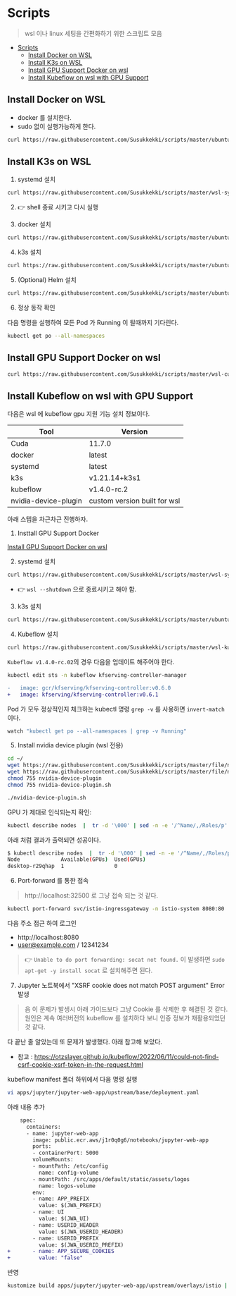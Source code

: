 # Scripts

> wsl 이나 linux 세팅을 간편화하기 위한 스크립트 모음

- [Scripts](#scripts)
  - [Install Docker on WSL](#install-docker-on-wsl)
  - [Install K3s on WSL](#install-k3s-on-wsl)
  - [Install GPU Support Docker on wsl](#install-gpu-support-docker-on-wsl)
  - [Install Kubeflow on wsl with GPU Support](#install-kubeflow-on-wsl-with-gpu-support)

## Install Docker on WSL

- docker 를 설치한다.
- sudo 없이 실행가능하게 한다.

```bash
curl https://raw.githubusercontent.com/Susukkekki/scripts/master/ubuntu-docker.sh | sh
```

## Install K3s on WSL

1. systemd 설치

```bash
curl https://raw.githubusercontent.com/Susukkekki/scripts/master/wsl-systemd.sh | sh
```

2. :point_right: shell 종료 시키고 다시 실행

3. docker 설치

```bash
curl https://raw.githubusercontent.com/Susukkekki/scripts/master/ubuntu-docker.sh | sh
```

4. k3s 설치

```bash
curl https://raw.githubusercontent.com/Susukkekki/scripts/master/ubuntu-k3s.sh | sh
```

5. (Optional) Helm 설치

```bash
curl https://raw.githubusercontent.com/Susukkekki/scripts/master/ubuntu-helm.sh | sh
```

6. 정상 동작 확인

다음 명령을 실행하여 모든 Pod 가 Running 이 될때까지 기다린다.

```bash
kubectl get po --all-namespaces
```

## Install GPU Support Docker on wsl

```bash
curl https://raw.githubusercontent.com/Susukkekki/scripts/master/wsl-cuda.sh | sh
```

## Install Kubeflow on wsl with GPU Support

다음은 wsl 에 kubeflow gpu 지원 기능 설치 정보이다.

| Tool                 | Version                      |
|----------------------|------------------------------|
| Cuda                 | 11.7.0                       |
| docker               | latest                       |
| systemd              | latest                       |
| k3s                  | v1.21.14+k3s1                |
| kubeflow             | v1.4.0-rc.2                  |
| nvidia-device-plugin | custom version built for wsl |

아래 스텝을 차근차근 진행하자.

1. Insttall GPU Support Docker

[Install GPU Support Docker on wsl](#install-gpu-support-docker-on-wsl)

2. systemd 설치

```bash
curl https://raw.githubusercontent.com/Susukkekki/scripts/master/wsl-systemd.sh | sh
```

- :point_right: `wsl --shutdown` 으로 종료시키고 해야 함.

3. k3s 설치

```bash
curl https://raw.githubusercontent.com/Susukkekki/scripts/master/ubuntu-k3s.sh | sh
```

4. Kubeflow 설치

```bash
curl https://raw.githubusercontent.com/Susukkekki/scripts/master/wsl-kubeflow.sh | sh
```

`Kubeflow v1.4.0-rc.02`의 경우 다음을 업데이트 해주어야 한다.

```bash
kubectl edit sts -n kubeflow kfserving-controller-manager
```

```diff
-   image: gcr/kfserving/kfserving-controller:v0.6.0
+   image: kfserving/kfserving-controller:v0.6.1
```


Pod 가 모두 정상적인지 체크하는 kubectl 명령 `grep -v` 를 사용하면 `invert-match` 이다.

```bash
watch "kubectl get po --all-namespaces | grep -v Running"
```

5. Install nvidia device plugin (wsl 전용)

```bash
cd ~/
wget https://raw.githubusercontent.com/Susukkekki/scripts/master/file/nvidia-device-plugin
wget https://raw.githubusercontent.com/Susukkekki/scripts/master/file/nvidia-device-plugin.sh
chmod 755 nvidia-device-plugin
chmod 755 nvidia-device-plugin.sh
```

```bash
./nvidia-device-plugin.sh
```

GPU 가 제대로 인식되는지 확인:

```bash
kubectl describe nodes  |  tr -d '\000' | sed -n -e '/^Name/,/Roles/p' -e '/^Capacity/,/Allocatable/p' -e '/^Allocated resources/,/Events/p'  | grep -e Name  -e  nvidia.com  | perl -pe 's/\n//'  |  perl -pe 's/Name:/\n/g' | sed 's/nvidia.com\/gpu:\?//g'  | sed '1s/^/Node Available(GPUs)  Used(GPUs)/' | sed 's/$/ 0 0 0/'  | awk '{print $1, $2, $3}'  | column -t
```

아래 처럼 결과가 출력되면 성공이다.

```bash
$ kubectl describe nodes  |  tr -d '\000' | sed -n -e '/^Name/,/Roles/p' -e '/^Capacity/,/Allocatable/p' -e '/^Allocated resources/,/Events/p'  | grep -e Name  -e  nvidia.com  | perl -pe 's/\n//'  |  perl -pe 's/Name:/\n/g' | sed 's/nvidia.com\/gpu:\?//g'  | sed '1s/^/Node Available(GPUs)  Used(GPUs)/' | sed 's/$/ 0 0 0/'  | awk '{print $1, $2, $3}'  | column -t
Node             Available(GPUs)  Used(GPUs)
desktop-r29qhap  1                0
```

6. Port-forward 를 통한 접속

> http://localhost:32500 로 그냥 접속 되는 것 같다.

```bash
kubectl port-forward svc/istio-ingressgateway -n istio-system 8080:80
```

다음 주소 접근 하여 로그인

- http://localhost:8080
- user@example.com / 12341234

> :point_right: `Unable to do port forwarding: socat not found.` 이 발생하면 `sudo apt-get -y install socat` 로 설치해주면 된다.

7. Jupyter 노트북에서 "XSRF cookie does not match POST argument" Error 발생

> 음 이 문제가 발생시 아래 가이드보다 그냥 Cookie 를 삭제한 후 해결된 것 같다. 원인은 계속 여러버전의 kubeflow 를 설치하다 보니 인증 정보가 재활용되었던 것 같다.

다 끝난 줄 알았는데 또 문제가 발생했다. 아래 참고해 보았다.

- 참고 : https://otzslayer.github.io/kubeflow/2022/06/11/could-not-find-csrf-cookie-xsrf-token-in-the-request.html

kubeflow manifest 폴더 하위에서 다음 명령 실행

```bash
vi apps/jupyter/jupyter-web-app/upstream/base/deployment.yaml
```

아래 내용 추가

```diff
    spec:
      containers:
      - name: jupyter-web-app
        image: public.ecr.aws/j1r0q0g6/notebooks/jupyter-web-app
        ports:
        - containerPort: 5000
        volumeMounts:
        - mountPath: /etc/config
          name: config-volume
        - mountPath: /src/apps/default/static/assets/logos
          name: logos-volume
        env:
        - name: APP_PREFIX
          value: $(JWA_PREFIX)
        - name: UI
          value: $(JWA_UI)
        - name: USERID_HEADER
          value: $(JWA_USERID_HEADER)
        - name: USERID_PREFIX
          value: $(JWA_USERID_PREFIX)
+       - name: APP_SECURE_COOKIES
+         value: "false"
```

반영

```bash
kustomize build apps/jupyter/jupyter-web-app/upstream/overlays/istio | kubectl apply -f -
```
